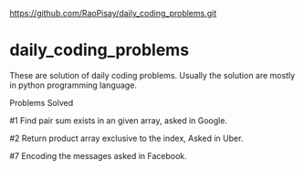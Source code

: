 https://github.com/RaoPisay/daily_coding_problems.git

# daily_coding_problems
These are solution of daily coding problems.
Usually the solution are mostly in python programming language.

Problems Solved

#1 Find pair sum exists in an given array, asked in Google.

#2 Return product array exclusive to the index, Asked in Uber.

#7 Encoding the messages asked in Facebook.
